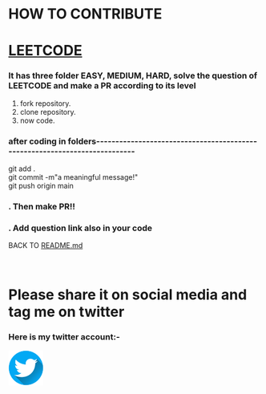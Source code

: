 #   HOW TO CONTRIBUTE
<h1><a href="https://leetcode.com/problemset/all/">LEETCODE</a></h1>

### It has three folder EASY, MEDIUM, HARD, solve the question of LEETCODE and make a PR according to its level

 1. fork repository.
 2. clone repository.
 3. now code.

### after coding in folders---------------------------------------------------------------------------
 git add . 
 <br>
 git commit -m"a meaningful message!"
 <br>
 git push origin main 
 
### . Then make PR!!
### . Add question link also in your code
 BACK TO [README.md](https://github.com/Vanshika2063/Leetcode-Questions/blob/main/README.md)
<br>
<br>
<br>

# Please share it on social media and tag me on twitter

### Here is my twitter account:- 

<a href="https://twitter.com/Vanshika2063">
  <img width="70px" src="twitter.png"  />
</a>
